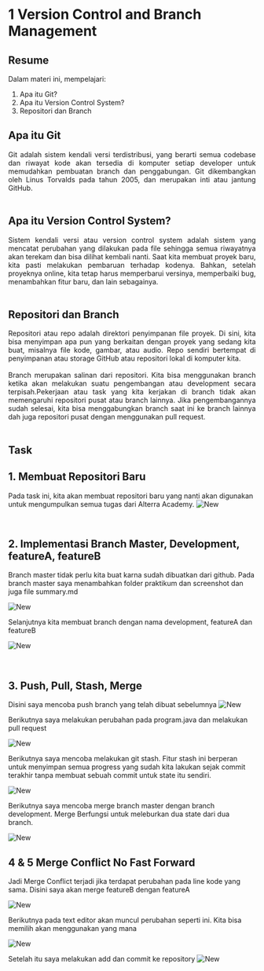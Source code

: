 # 1 Version Control and Branch Management

## Resume

Dalam materi ini, mempelajari:

  1. Apa itu Git?
  2. Apa itu Version Control System?
  3. Repositori dan Branch

## Apa itu Git
<div style="text-align: justify">Git adalah sistem kendali versi terdistribusi, yang berarti semua codebase dan riwayat kode akan tersedia di komputer setiap developer untuk memudahkan pembuatan branch dan penggabungan. Git dikembangkan oleh Linus Torvalds pada tahun 2005, dan merupakan inti atau jantung GitHub. </div>

<br>

## Apa itu Version Control System?
<div style="text-align: justify"> Sistem kendali versi atau version control system adalah sistem yang mencatat perubahan yang dilakukan pada file sehingga semua riwayatnya akan terekam dan bisa dilihat kembali nanti. Saat kita membuat proyek baru, kita pasti melakukan pembaruan terhadap kodenya. Bahkan, setelah proyeknya online, kita tetap harus memperbarui versinya, memperbaiki bug, menambahkan fitur baru, dan lain sebagainya. </div>

<br>

## Repositori dan Branch
<div style="text-align: justify"> Repositori atau repo adalah direktori penyimpanan file proyek. Di sini, kita bisa menyimpan apa pun yang berkaitan dengan proyek yang sedang kita buat, misalnya file kode, gambar, atau audio. Repo sendiri bertempat di penyimpanan atau storage GitHub atau repositori lokal di komputer kita. 
<br><br>
Branch merupakan salinan dari repositori. Kita bisa menggunakan branch ketika akan melakukan suatu pengembangan atau development secara terpisah.Pekerjaan atau task yang kita kerjakan di branch tidak akan memengaruhi repositori pusat atau branch lainnya. Jika pengembangannya sudah selesai, kita bisa menggabungkan branch saat ini ke branch lainnya dah juga repositori pusat dengan menggunakan pull request.</div>
<br>

## Task

## 1. Membuat Repositori Baru
Pada task ini, kita akan membuat repositori  baru yang nanti akan digunakan untuk mengumpulkan semua tugas dari Alterra Academy.
![New](./screenshots/1_NewRepository.jpg)

<br>

## 2. Implementasi Branch Master, Development, featureA, featureB

Branch master tidak perlu kita buat karna sudah dibuatkan dari github. Pada branch master saya menambahkan folder praktikum dan screenshot dan juga file summary.md

![New](./screenshots/2_branchmaster.jpg)

Selanjutnya kita membuat branch dengan nama development, featureA dan featureB

![New](./screenshots/2_branchdevelopment,featureA,featureB.jpg)

<br>

## 3. Push, Pull, Stash, Merge
Disini saya mencoba push branch yang telah dibuat sebelumnya
![New](./screenshots/3_Push.jpg)

Berikutnya saya melakukan perubahan pada program.java dan melakukan pull request

![New](./screenshots/3_Pull.jpg)

Berikutnya saya mencoba melakukan git stash. Fitur stash ini berperan untuk menyimpan semua progress yang sudah kita lakukan sejak commit terakhir tanpa membuat sebuah commit untuk state itu sendiri.

![New](./screenshots/3_Stash.jpg)

Berikutnya saya mencoba merge branch master dengan branch development. Merge Berfungsi untuk meleburkan dua state dari dua branch.

![New](./screenshots/3_Merge.jpg)

## 4 & 5 Merge Conflict No Fast Forward

Jadi Merge Conflict terjadi jika terdapat perubahan pada line kode yang sama. Disini saya akan merge featureB dengan featureA 

![New](./screenshots/4dan5_MergeConflictNoFastForward(1).jpg)

Berikutnya pada text editor akan muncul perubahan seperti ini. Kita bisa memilih akan menggunakan yang mana

![New](./screenshots/4dan5_MergeConflictNoFastForward(2).jpg)

Setelah itu saya melakukan add dan commit ke repository
![New](./screenshots/4dan5_MergeConflictNoFastForward(3).jpg)